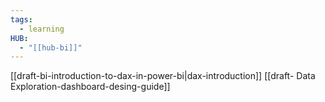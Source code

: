 ```yaml
---
tags:
  - learning
HUB:
  - "[[hub-bi]]"
---
```

[[draft-bi-introduction-to-dax-in-power-bi|dax-introduction]]
[[draft- Data Exploration-dashboard-desing-guide]]